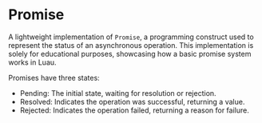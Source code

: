 # Promise
A lightweight implementation of `Promise`, a programming construct used to represent the status of an asynchronous operation.
This implementation is solely for educational purposes, showcasing how a basic promise system works in Luau.

Promises have three states:

- Pending: The initial state, waiting for resolution or rejection.
- Resolved: Indicates the operation was successful, returning a value.
- Rejected: Indicates the operation failed, returning a reason for failure.
